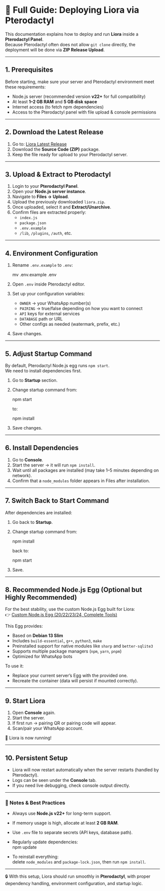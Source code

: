 # 🚀 Full Guide: Deploying Liora via Pterodactyl

This documentation explains how to deploy and run **Liora** inside a **Pterodactyl Panel**.  
Because Pterodactyl often does not allow `git clone` directly, the deployment will be done via **ZIP Release Upload**.

---

## 1. Prerequisites

Before starting, make sure your server and Pterodactyl environment meet these requirements:

- Node.js server (recommended version **v22+** for full compatibility)
- At least **1–2 GB RAM** and **5 GB disk space**
- Internet access (to fetch npm dependencies)
- Access to the Pterodactyl panel with file upload & console permissions

---

## 2. Download the Latest Release

1. Go to: [Liora Latest Release](https://github.com/naruyaizumi/liora/releases/latest)
2. Download the **Source Code (ZIP)** package.
3. Keep the file ready for upload to your Pterodactyl server.

---

## 3. Upload & Extract to Pterodactyl

1. Login to your **Pterodactyl Panel**.
2. Open your **Node.js server instance**.
3. Navigate to **Files → Upload**.
4. Upload the previously downloaded `liora.zip`.
5. Once uploaded, select it and **Extract/Unarchive**.
6. Confirm files are extracted properly:
    - `index.js`
    - `package.json`
    - `.env.example`
    - `/lib`, `/plugins`, `/auth`, etc.

---

## 4. Environment Configuration

1. Rename `.env.example` to `.env`:

    mv .env.example .env

2. Open `.env` inside Pterodactyl editor.
3. Set up your configuration variables:
    - `OWNER` → your WhatsApp number(s)
    - `PAIRING` → true/false depending on how you want to connect
    - `API` keys for external services
    - `DATABASE` path or URL
    - Other configs as needed (watermark, prefix, etc.)

4. Save changes.

---

## 5. Adjust Startup Command

By default, Pterodactyl Node.js egg runs `npm start`.  
We need to install dependencies first.

1. Go to **Startup** section.
2. Change startup command from:

    npm start

    to:

    npm install

3. Save changes.

---

## 6. Install Dependencies

1. Go to **Console**.
2. Start the server → it will run `npm install`.
3. Wait until all packages are installed (may take 1–5 minutes depending on network).
4. Confirm that a `node_modules` folder appears in Files after installation.

---

## 7. Switch Back to Start Command

After dependencies are installed:

1. Go back to **Startup**.
2. Change startup command from:

    npm install

    back to:

    npm start

3. Save.

---

## 8. Recommended Node.js Egg (Optional but Highly Recommended)

For the best stability, use the custom Node.js Egg built for Liora:  
👉 [Custom Node.js Egg (20/22/23/24, Complete Tools)](https://gist.github.com/naruyaizumi/12a3c6baed67ca7fd7eaa11992c82631)

This Egg provides:

- Based on **Debian 13 Slim**
- Includes `build-essential`, `g++`, `python3`, `make`
- Preinstalled support for native modules like `sharp` and `better-sqlite3`
- Supports multiple package managers (`npm`, `yarn`, `pnpm`)
- Optimized for WhatsApp bots

To use it:

- Replace your current server’s Egg with the provided one.
- Recreate the container (data will persist if mounted correctly).

---

## 9. Start Liora

1. Open **Console** again.
2. Start the server.
3. If first run → pairing QR or pairing code will appear.
4. Scan/pair your WhatsApp account.

🌸 Liora is now running!

---

## 10. Persistent Setup

- Liora will now restart automatically when the server restarts (handled by Pterodactyl).
- Logs can be seen under the **Console** tab.
- If you need live debugging, check console output directly.

---

### 📝 Notes & Best Practices

- Always use **Node.js v22+** for long-term support.
- If memory usage is high, allocate at least **2 GB RAM**.
- Use `.env` file to separate secrets (API keys, database path).
- Regularly update dependencies:  
  npm update

- To reinstall everything:  
  delete `node_modules` and `package-lock.json`, then run `npm install`.

---

🔒 With this setup, Liora should run smoothly in **Pterodactyl**, with proper dependency handling, environment configuration, and startup logic.
